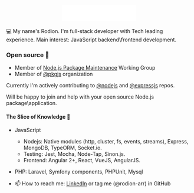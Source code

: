 <p align="center"><img src="https://github.com/rodion-arr/rodion-arr/blob/master/logo.svg" width="200px" height="45px"/></p>

💻 My name's Rodion. I'm full-stack developer with Tech leading experience. Main interest: JavaScript backend\frontend development.

### Open source 🤝

- Member of [Node.js Package Maintenance](https://github.com/nodejs/package-maintenance) Working Group
- Member of [@pkgjs](https://github.com/pkgjs) organization

Currently I'm actively contributing to [@nodejs](https://github.com/nodejs) and [@expressjs](https://github.com/expressjs) repos.

Will be happy to join and help with your open source Node.js package\application.

#### The Slice of Knowledge 🧠

- JavaScript
  - Nodejs: Native modules (http, cluster, fs, events, streams), Express, MongoDB, TypeORM, Socket.io.
  - Testing: Jest, Mocha, Node-Tap, Sinon.js.
  - Frontend: Angular 2+, React, VueJS, AngularJS.
- PHP: Laravel, Symfony components, PHPUnit, Mysql

- 📫 How to reach me: [LinkedIn](https://www.linkedin.com/in/rodionabdurakhimov/) or tag me (@rodion-arr) in GitHub
